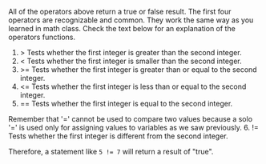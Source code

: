 All of the operators above return a true or false result. The first four operators are recognizable and common. They work the same way as you learned in math class. Check the text below for an explanation of the operators functions.

1. \> Tests whether the first integer is greater than the second integer.
2. < Tests whether the first integer is smaller than the second integer.
3. \>= Tests whether the first integer is greater than or equal to the second integer.
4. <= Tests whether the first integer is less than or equal to the second integer.
5. == Tests whether the first integer is equal to the second integer. <br>

Remember that '=' cannot be used to compare two values because a solo '=' is used only for assigning values to variables as we saw previously.
6. != Tests whether the first integer is different from the second integer. <br>

Therefore, a statement like `5 != 7` will return a result of "true".

